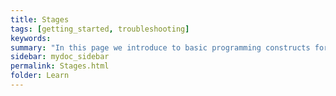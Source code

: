 ```yaml
---
title: Stages
tags: [getting_started, troubleshooting]
keywords:
summary: "In this page we introduce to basic programming constructs for ceptre language - Stages"
sidebar: mydoc_sidebar
permalink: Stages.html
folder: Learn
---
```


